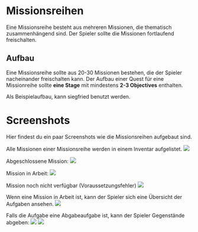 # Missionsreihen
Eine Missionsreihe besteht aus mehreren Missionen, die thematisch zusammenhängend sind.
Der Spieler sollte die Missionen fortlaufend freischalten. 


## Aufbau
Eine Missionsreihe sollte aus 20-30 Missionen bestehen, die der Spieler nacheinander freischalten kann.
Der Aufbau einer Quest für eine Missionreihe sollte **eine Stage** mit mindestens **2-3 Objectives** enthalten.

Als Beispielaufbau, kann siegfried benutzt werden.


# Screenshots

Hier findest du ein paar Screenshots wie die Missionsreihen aufgebaut sind.


Alle Missionen einer Missionsreihe werden in einem Inventar aufgelistet.
![](https://i.imgur.com/dfuio5g.png)



Abgeschlossene Mission:
![](https://i.imgur.com/96v5PI1.png)

Mission in Arbeit:
![](https://i.imgur.com/SWqxjOM.png)

Mission noch nicht verfügbar (Voraussetzungsfehler)
![](https://i.imgur.com/KyRrW1G.png)


Wenn eine Mission in Arbeit ist, kann der Spieler sich eine Übersicht der Aufgaben ansehen.
![](https://i.imgur.com/gE6qcGJ.png)

Falls die Aufgabe eine Abgabeaufgabe ist, kann der Spieler Gegenstände abgeben:
![](https://i.imgur.com/96Y0ebw.png)
![](https://i.imgur.com/1H6ed6B.png)

